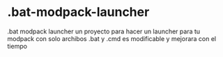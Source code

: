 # .bat-modpack-launcher
.bat modpack launcher un proyecto para hacer un launcher para tu modpack con solo archibos .bat y .cmd es modificable y mejorara con el tiempo
